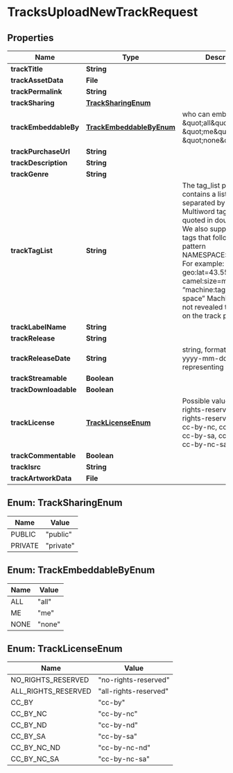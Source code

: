 

# TracksUploadNewTrackRequest


## Properties

| Name | Type | Description | Notes |
|------------ | ------------- | ------------- | -------------|
|**trackTitle** | **String** |  |  |
|**trackAssetData** | **File** |  |  |
|**trackPermalink** | **String** |  |  [optional] |
|**trackSharing** | [**TrackSharingEnum**](#TrackSharingEnum) |  |  [optional] |
|**trackEmbeddableBy** | [**TrackEmbeddableByEnum**](#TrackEmbeddableByEnum) | who can embed this track \&quot;all\&quot;, \&quot;me\&quot;, or \&quot;none\&quot; |  [optional] |
|**trackPurchaseUrl** | **String** |  |  [optional] |
|**trackDescription** | **String** |  |  [optional] |
|**trackGenre** | **String** |  |  [optional] |
|**trackTagList** | **String** | The tag_list property contains a list of tags separated by spaces. Multiword tags are quoted in double quotes. We also support machine tags that follow the pattern NAMESPACE:KEY&#x3D;VALUE. For example: geo:lat&#x3D;43.555 camel:size&#x3D;medium “machine:tag&#x3D;with space” Machine tags are not revealed to the user on the track pages. |  [optional] |
|**trackLabelName** | **String** |  |  [optional] |
|**trackRelease** | **String** |  |  [optional] |
|**trackReleaseDate** | **String** | string, formatted as yyyy-mm-dd, representing release date |  [optional] |
|**trackStreamable** | **Boolean** |  |  [optional] |
|**trackDownloadable** | **Boolean** |  |  [optional] |
|**trackLicense** | [**TrackLicenseEnum**](#TrackLicenseEnum) | Possible values: no-rights-reserved, all-rights-reserved, cc-by, cc-by-nc, cc-by-nd, cc-by-sa, cc-by-nc-nd, cc-by-nc-sa |  [optional] |
|**trackCommentable** | **Boolean** |  |  [optional] |
|**trackIsrc** | **String** |  |  [optional] |
|**trackArtworkData** | **File** |  |  [optional] |



## Enum: TrackSharingEnum

| Name | Value |
|---- | -----|
| PUBLIC | &quot;public&quot; |
| PRIVATE | &quot;private&quot; |



## Enum: TrackEmbeddableByEnum

| Name | Value |
|---- | -----|
| ALL | &quot;all&quot; |
| ME | &quot;me&quot; |
| NONE | &quot;none&quot; |



## Enum: TrackLicenseEnum

| Name | Value |
|---- | -----|
| NO_RIGHTS_RESERVED | &quot;no-rights-reserved&quot; |
| ALL_RIGHTS_RESERVED | &quot;all-rights-reserved&quot; |
| CC_BY | &quot;cc-by&quot; |
| CC_BY_NC | &quot;cc-by-nc&quot; |
| CC_BY_ND | &quot;cc-by-nd&quot; |
| CC_BY_SA | &quot;cc-by-sa&quot; |
| CC_BY_NC_ND | &quot;cc-by-nc-nd&quot; |
| CC_BY_NC_SA | &quot;cc-by-nc-sa&quot; |



